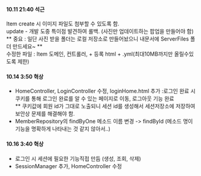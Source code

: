 #### 10.11 21:40 석근
Item create 시 이미지 파일도 첨부할 수 있도록 함.  
update - 개발 도중 특이점 발견하여 롤백. (사진만 업데이트하는 팝업을 만들어야 함)  
** 중요 : 일단 사진 받을 폴더는 로컬 저장소로 만들어놨으니 내문서에 ServerFiles 폴더 만드세요~   **  
수정한 파일 : Item 도메인, 컨트롤러, + 등록 html  + .yml(최대10MB까지만 올릴수있도록 제한)

#### 10.14 3:50 혁상
- HomeController, LoginController 수정, loginHome.html 추가 :로그인 완료 시 쿠키를 통해 로그인 완료를 알 수 있는 페이지로 이동, 로그아웃 기능 완료<br>
** 쿠키값에 회원 id가 그대로 노출되니 세션 id를 생성해서 세션저장소에 저장하여 보안상 문제를 해결해야 함.
- MemberRepository의 findByOne 메소드 이름 변경 -> findById (메소드 명이 기능을 명확하게 나타내는 것 같지 않아서..)

#### 10.16 3:40 혁상
- 로그인 시 세션에 필요한 기능직접 만듬 (생성, 조회, 삭제)
- SessionManager 추가, HomeController 수정